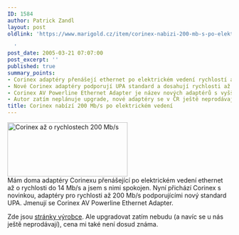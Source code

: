 ```yaml
---
ID: 1584
author: Patrick Zandl
layout: post
oldlink: 'https://www.marigold.cz/item/corinex-nabizi-200-mb-s-po-elektrickem-vedeni

  '
post_date: 2005-03-21 07:07:00
post_excerpt: ''
published: true
summary_points:
- Corinex adaptéry přenášejí ethernet po elektrickém vedení rychlostí až 14 Mb/s.
- Nové Corinex adaptéry podporují UPA standard a dosahují rychlosti až 200 Mb/s.
- Corinex AV Powerline Ethernet Adapter je název nových adaptérů s vyšší rychlostí.
- Autor zatím neplánuje upgrade, nové adaptéry se v ČR ještě neprodávají.
title: Corinex nabízí 200 Mb/s po elektrickém vedení
---
```


<div class="rightbox"><img src="/wp-content/uploads/20050321-corinex200.jpg" alt="Corinex až o rychlostech 200 Mb/s" width="270" height="122" /></div>Mám doma adaptéry Corinexu přenášející po elektrickém vedení ethernet až o rychlosti do 14 Mb/s a jsem s nimi spokojen. Nyní přichází Corinex s novinkou, adaptéry pro rychlosti až 200 Mb/s podporujícími nový standard UPA. Jmenují se Corinex AV Powerline Ethernet Adapter. </p>

<p>Zde jsou <a href="http://www.corinex.com/web/docx.nsf/w/C12D5D49E28C558888256FB100452A98">stránky výrobce</a>. Ale upgradovat zatím nebudu (a navíc se u nás ještě neprodávají), cena mi také není dosud známa.
</p>